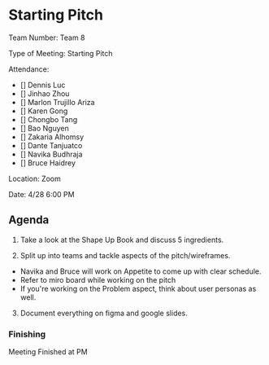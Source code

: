 
# Starting Pitch 

Team Number: Team 8

Type of Meeting: Starting Pitch

Attendance:  
   - [] Dennis Luc
   - [] Jinhao Zhou
   - [] Marlon Trujillo Ariza	 
   - [] Karen Gong	
   - [] Chongbo Tang	
   - [] Bao Nguyen	
   - [] Zakaria Alhomsy	
   - [] Dante Tanjuatco
   - [] Navika Budhraja 
   - [] Bruce Haidrey

Location: Zoom

Date: 4/28 6:00 PM

## Agenda

1. Take a look at the Shape Up Book and discuss 5 ingredients.

2. Split up into teams and tackle aspects of the pitch/wireframes.
  - Navika and Bruce will work on Appetite to come up with clear schedule.
  - Refer to miro board while working on the pitch
  - If you're working on the Problem aspect, think about user personas as well.

3. Document everything on figma and google slides.

### Finishing 
Meeting Finished at PM

